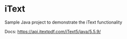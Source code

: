# iText
Sample Java project to demonstrate the iText functionality 

Docs: https://api.itextpdf.com/iText5/java/5.5.9/
